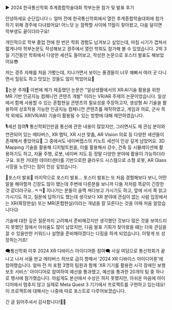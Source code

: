 ▶ 2024 한국통신학회 추계종합학술대회 학부논문 참가 및 발표 후기

안녕하세요 순단입니다☺️
얼마 전에 한국통신학회에서 열린 추계종합학술대회에 참가하기 위해 경주에 다녀왔어요!
어느덧 눈 깜짝할 사이에 11월이 찾아왔고, 다음 달이면 학부생도 끝이더라구요!

개인적으로 학부 졸업 전에 한 번은 학회 경험도 남겨보고 싶었는데, 마침 시기가 겹쳐서 짧게나마 학부논문도 작성해보고 경주에서 열린 학회도 참가해 볼 수 있었습니다.
2박 3일 기간동안 학회에서 다양한 세션도 들어보고, 작성한 논문으로 포스터 발표도 해보았어요😎

저는 경주 자체를 처음 가봤는데, 지나가면서 보이는 풍경들이 너무 예뻐서 여러 곳 다니면서 힐링도 하고 맛있는 것들도 많이 먹었어요🤤

📖논문 주제📖
이번에 제가 제출했던 논문은 "일상생활에서의 XR·AI기술 활용을 위한 MR 기반 인공지능 컴패니언 콘텐츠 개발" 이라는 VR/AR 주제의 논문이었습니다.
일상에서 함께 사용할 수 있는 혼합현실 콘텐츠의 필요성을 주장하고자, 생성형 AI 기술을 활용하여 상호작용 가능한 인공지능 컴페니언 콘텐츠를 제작하였고, 게임과 의료, 군사 목적 외에도 XR(VR/AR) 기술이 활용될 수 있는 방향에 대해 제안하였습니다.

🎙️세션 참여🎙️
통신학회인만큼 통신에 관한 내용이 많았지만, 그러면서도 제 관심 분야와 연관되어 있는 메타버스, XR 햅틱, XR 시선 맞춤, AR Vision 의료 등 다양한 세션들이 존재해서 좋았어요🤗 그 중에서도 네이버랩스의 키노트 세션이 인상 깊게 남았어요.
3D Mapping 기술을 활용해 디지털트윈을, 이를 활용해서 강수, 건축 등 시뮬레이션에 활용하기도 하고, 자율 주행, 로봇, 네이버 지도 등 정말 다양한 분야에 활용이 가능하더라구요. 또한 거대한 데이터센터를 기반으로한 클라우드 시스템으로 소형 로봇, AR Glass 시장을 노린다는 점이 인상 깊었습니다.

📑포스터 발표📑
마지막으로 포스터 발표... 포스터 발표는 또 처음 경험해보다 보니, 어떤 말을 해야할까 긴장도 많이 됐는데 주변에 다른분들 보니까 다들 저처럼 똑같이 긴장한 것 같더라구요..ㅋㅋ🤭
지나가는 분들이 슬쩍 쳐다보고 가시기도 하고, 앞에 서서 쭉 읽고 가시기도 하고, 질문에 답하기도 했는데 생각보다 XR 분야에 관심이 없는 사람 입장에서는 XR(확장현실) 또는 MR(혼합현실)이라는 개념을 잘 모른다는 것을 이때 처음 알았습니다😥

기술에 대한 깊은 질문까지 고려해서 준비해갔지만 생각했던 것보다 많은 것을 보여드리지 못했던 점에서 아쉬움도 많이 남았지만, 다음 발표 기회가 찾아왔을 떄는 더욱 관심을 끌 수 있을만한 키워드나 설명을 준비해야겠다는 다짐을 하게 되었습니다. 이렇게 또 성장하는거죠!

🗨️통신학회 이후 2024 XR 디바이스 아이디어톤 참여🗨️
사실 여담으로 통신학회가 끝나고 나서 서울 판교 메타버스 허브로 급히 향해서 '2024 XR 디바이스 아이디어톤'에 참여했습니다. 얼마 전 저 포함 3명의 팀원과 함께 'XR 기기를 활용한 시각 장애인 보행 보조 서비스' 아이디어로 참여하여 예선을 통과했고, 예선을 통과한 20개의 팀 중 하나로 행사에 참가했습니다. 아쉽게도 본선에서 수상은 하지 못했지만, 아쉬운 마음에 아이디어에서 멈추지 않고 실제로 Meta Quest 3 기기에서 프로젝트를 구현하고 있는데요! 이 프로젝트에 대해서는 나중에 따로 포스트로 다루어보겠습니다.

긴 글 읽어주셔서 감사합니다!🤗🤗


